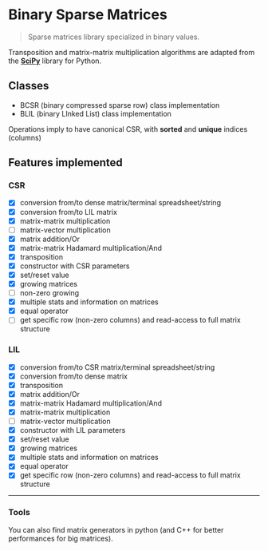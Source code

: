 # Binary Sparse Matrices
> Sparse matrices library specialized in binary values.

Transposition and matrix-matrix multiplication algorithms are adapted from the [**SciPy**](https://github.com/scipy/scipy/) library for Python.

## Classes
- BCSR (binary compressed sparse row) class implementation
- BLIL (binary LInked List) class implementation

Operations imply to have canonical CSR, with **sorted** and **unique** indices (columns)

## Features implemented
### CSR
- [x] conversion from/to dense matrix/terminal spreadsheet/string
- [x] conversion from/to LIL matrix
- [x] matrix-matrix multiplication
- [ ] matrix-vector multiplication
- [x] matrix addition/Or
- [x] matrix-matrix Hadamard multiplication/And
- [x] transposition
- [x] constructor with CSR parameters
- [x] set/reset value
- [x] growing matrices
- [ ] non-zero growing
- [x] multiple stats and information on matrices
- [x] equal operator
- [ ] get specific row (non-zero columns) and read-access to full matrix structure
### LIL
- [x] conversion from/to CSR matrix/terminal spreadsheet/string
- [x] conversion from/to dense matrix
- [x] transposition
- [x] matrix addition/Or
- [x] matrix-matrix Hadamard multiplication/And
- [x] matrix-matrix multiplication
- [ ] matrix-vector multiplication
- [x] constructor with LIL parameters
- [x] set/reset value
- [x] growing matrices
- [x] multiple stats and information on matrices
- [x] equal operator
- [x] get specific row (non-zero columns) and read-access to full matrix structure

---

### Tools

You can also find matrix generators in python (and C++ for better performances for big matrices).